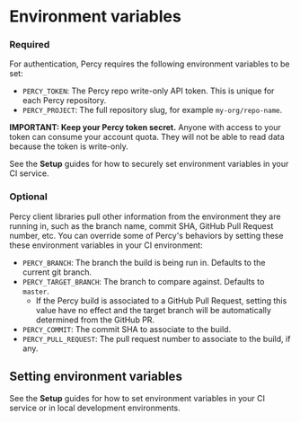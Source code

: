 # Environment variables

### Required

For authentication, Percy requires the following environment variables to be set:

* `PERCY_TOKEN`: The Percy repo write-only API token. This is unique for each Percy repository.
* `PERCY_PROJECT`: The full repository slug, for example `my-org/repo-name`.

<div class="Alert Alert--warning">

**IMPORTANT: Keep your Percy token secret.** Anyone with access to your token can consume your account quota. They will not be able to read data because the token is write-only.

See the **Setup** guides for how to securely set environment variables in your CI service.

</div>

### Optional

Percy client libraries pull other information from the environment they are running in, such as the branch name, commit SHA, GitHub Pull Request number, etc. You can override some of Percy's behaviors by setting these these environment variables in your CI environment:

* `PERCY_BRANCH`: The branch the build is being run in. Defaults to the current git branch.
* `PERCY_TARGET_BRANCH`: The branch to compare against. Defaults to `master`.
  *  If the Percy build is associated to a GitHub Pull Request, setting this value have no effect and the target branch will be automatically determined from the GitHub PR.
* `PERCY_COMMIT`: The commit SHA to associate to the build.
* `PERCY_PULL_REQUEST`: The pull request number to associate to the build, if any.

## Setting environment variables

See the **Setup** guides for how to set environment variables in your CI service or in local development environments.